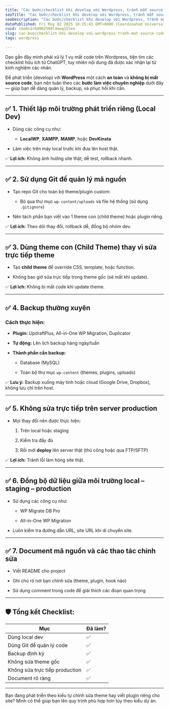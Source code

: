 ```yaml
---
title: "Các bước/checklist khi develop với Wordpress, tránh mất source code"
seoTitle: "Các bước/checklist khi develop với Wordpress, tránh mất source code"
seoDescription: "Các bước/checklist khi develop với Wordpress, tránh mất source code"
datePublished: Fri May 02 2025 10:15:43 GMT+0000 (Coordinated Universal Time)
cuid: cma6n1r60002509l4ewq15len
slug: cac-buocchecklist-khi-develop-voi-wordpress-tranh-mat-source-code
tags: wordpress

---
```


Dạo gần đây mình phải xử lý 1 vụ mất code trên Wordpress, tiện tìm các checklist hữu ích từ ChatGPT, tuy nhiên nội dung đã được xác nhận lại từ kinh nghiệm các nhân.

Để phát triển (develop) với **WordPress** một cách **an toàn** và **không bị mất source code**, bạn nên tuân theo các **bước làm việc chuyên nghiệp** dưới đây — giúp bạn dễ dàng quản lý, backup, và phục hồi khi cần.

---

## ✅ 1. **Thiết lập môi trường phát triển riêng (Local Dev)**

* Dùng các công cụ như:
    
    * **LocalWP**, **XAMPP**, **MAMP**, hoặc **DevKinsta**
        
* Làm việc trên máy local trước khi đưa lên host thật.
    

✅ **Lợi ích:** Không ảnh hưởng site thật, dễ test, rollback nhanh.

---

## ✅ 2. **Sử dụng Git để quản lý mã nguồn**

* Tạo repo Git cho toàn bộ theme/plugin custom:
    
    * Bỏ qua thư mục `wp-content/uploads` và file hệ thống (sử dụng `.gitignore`)
        
* Nên tách phần bạn viết vào 1 theme con (child theme) hoặc plugin riêng.
    

✅ **Lợi ích:** Theo dõi thay đổi, rollback dễ, đồng bộ nhóm dev.

---

## ✅ 3. **Dùng theme con (Child Theme) thay vì sửa trực tiếp theme**

* Tạo **child theme** để override CSS, template, hoặc function.
    
* Không bao giờ sửa trực tiếp trong theme gốc (sẽ mất khi update).
    

✅ **Lợi ích:** Không bị mất code khi update theme.

---

## ✅ 4. **Backup thường xuyên**

### Cách thực hiện:

* **Plugin:** UpdraftPlus, All-in-One WP Migration, Duplicator
    
* **Tự động:** Lên lịch backup hàng ngày/tuần
    
* **Thành phần cần backup:**
    
    * Database (MySQL)
        
    * Toàn bộ thư mục `wp-content` (themes, plugins, uploads)
        

✅ **Lưu ý:** Backup xuống máy tính hoặc cloud (Google Drive, Dropbox), không lưu chỉ trên host.

---

## ✅ 5. **Không sửa trực tiếp trên server production**

* Mọi thay đổi nên được thực hiện:
    
    1. Trên local hoặc staging
        
    2. Kiểm tra đầy đủ
        
    3. Rồi mới **deploy** lên server thật (thủ công hoặc qua FTP/SFTP)
        

✅ **Lợi ích:** Tránh lỗi làm hỏng site thật.

---

## ✅ 6. **Đồng bộ dữ liệu giữa môi trường local – staging – production**

* Sử dụng các công cụ như:
    
    * WP Migrate DB Pro
        
    * All-in-One WP Migration
        
* Luôn kiểm tra đường dẫn URL, site URL khi di chuyển site.
    

---

## ✅ 7. **Document mã nguồn và các thao tác chỉnh sửa**

* Viết README cho project
    
* Ghi chú rõ nơi bạn chỉnh sửa (theme, plugin, hook nào)
    
* Sử dụng comment trong code để giải thích các đoạn quan trọng
    

---

## 🛡️ Tổng kết Checklist:

| Mục | Đã làm? |
| --- | --- |
| Dùng local dev | ✅ |
| Dùng Git để quản lý code | ✅ |
| Backup định kỳ | ✅ |
| Không sửa theme gốc | ✅ |
| Không sửa trực tiếp production | ✅ |
| Document rõ ràng | ✅ |

---

Bạn đang phát triển theo kiểu tự chỉnh sửa theme hay viết plugin riêng cho site? Mình có thể giúp bạn lên quy trình phù hợp hơn tùy theo kiểu dự án.